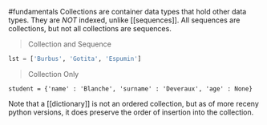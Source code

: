 #fundamentals 
Collections are container data types that hold other data types.
They are _NOT_ indexed, unlike [[sequences]]. All sequences are collections, but not all collections are sequences.

> Collection and Sequence
```python
lst = ['Burbus', 'Gotita', 'Espumin']
```
> Collection Only

```pyhton
student = {'name' : 'Blanche', 'surname' : 'Deveraux', 'age' : None}
```

Note that a [[dictionary]] is not an ordered collection, but as of more receny python versions, it does preserve the order of insertion into the collection.

